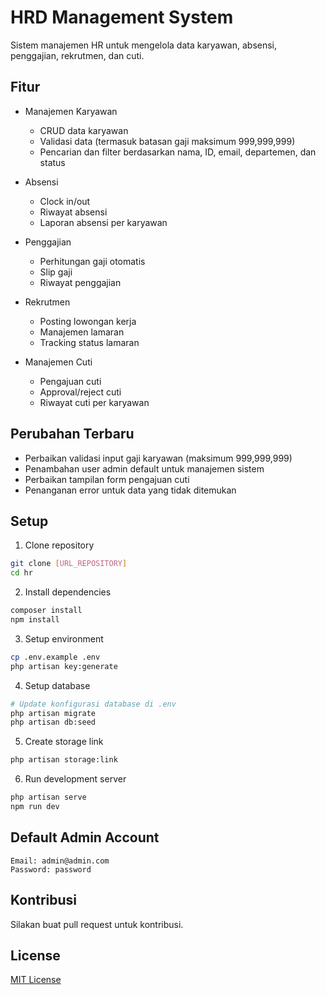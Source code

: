 # HRD Management System

Sistem manajemen HR untuk mengelola data karyawan, absensi, penggajian, rekrutmen, dan cuti.

## Fitur

- Manajemen Karyawan
  - CRUD data karyawan
  - Validasi data (termasuk batasan gaji maksimum 999,999,999)
  - Pencarian dan filter berdasarkan nama, ID, email, departemen, dan status

- Absensi
  - Clock in/out
  - Riwayat absensi
  - Laporan absensi per karyawan

- Penggajian
  - Perhitungan gaji otomatis
  - Slip gaji
  - Riwayat penggajian

- Rekrutmen
  - Posting lowongan kerja
  - Manajemen lamaran
  - Tracking status lamaran

- Manajemen Cuti
  - Pengajuan cuti
  - Approval/reject cuti
  - Riwayat cuti per karyawan

## Perubahan Terbaru

- Perbaikan validasi input gaji karyawan (maksimum 999,999,999)
- Penambahan user admin default untuk manajemen sistem
- Perbaikan tampilan form pengajuan cuti
- Penanganan error untuk data yang tidak ditemukan

## Setup

1. Clone repository
```bash
git clone [URL_REPOSITORY]
cd hr
```

2. Install dependencies
```bash
composer install
npm install
```

3. Setup environment
```bash
cp .env.example .env
php artisan key:generate
```

4. Setup database
```bash
# Update konfigurasi database di .env
php artisan migrate
php artisan db:seed
```

5. Create storage link
```bash
php artisan storage:link
```

6. Run development server
```bash
php artisan serve
npm run dev
```

## Default Admin Account

```
Email: admin@admin.com
Password: password
```

## Kontribusi

Silakan buat pull request untuk kontribusi.

## License

[MIT License](LICENSE)
